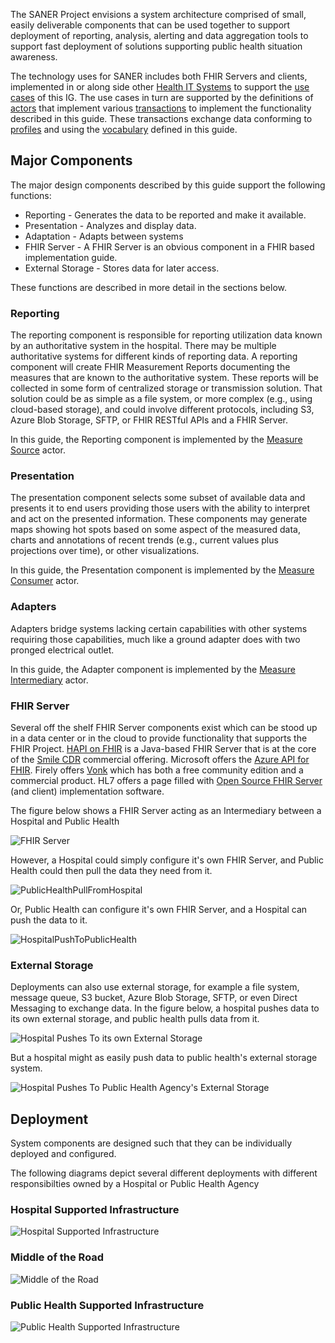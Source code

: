 <!-- architecture.md {% comment %}
*****************************************************************************************
*                            WARNING: DO NOT EDIT THIS FILE                             *
*                                                                                       *
* This file is generated by SUSHI. Any edits you make to this file will be overwritten. *
*                                                                                       *
* To change the contents of this file, edit the original source file at:                *
* ig-data\input\pagecontent\architecture.md                                             *
*****************************************************************************************
{% endcomment %} -->
The SANER Project envisions a system architecture comprised of small, easily deliverable
components that can be used together to support deployment of reporting, analysis,
alerting and data aggregation tools to support fast deployment of solutions supporting
public health situation awareness.

The technology uses for SANER includes both FHIR Servers and clients,
implemented in or along side other [Health IT Systems](technology_environment.html) to
support the [use cases](use_cases.html) of this IG.  The use cases in turn are supported
by the definitions of [actors](actors.html) that implement various [transactions](transactions.html)
to implement the functionality described in this guide. These transactions exchange data
conforming to [profiles](profiles.html) and using the [vocabulary](vocabulary.html) defined
in this guide.

## Major Components
The major design components described by this guide support the following functions:

* Reporting - Generates the data to be reported and make it available.
* Presentation - Analyzes and display data.
* Adaptation - Adapts between systems
* FHIR Server - A FHIR Server is an obvious component in a FHIR based implementation guide.
* External Storage - Stores data for later access.

These functions are described in more detail in the sections below.

### Reporting
The reporting component is responsible for reporting utilization data known by an
authoritative system in the hospital. There may be multiple authoritative systems
for different kinds of reporting data.  A reporting component will create FHIR Measurement
Reports documenting the measures that are known to the authoritative system.  These
reports will be collected in some form of centralized storage or transmission solution.
That solution could be as simple as a file system, or more complex (e.g., using
cloud-based storage), and could involve different protocols, including S3, Azure Blob
Storage, SFTP, or FHIR RESTful APIs and a FHIR Server.

In this guide, the Reporting component is implemented by the [Measure Source](actors.html#measure-source) actor.

### Presentation
The presentation component selects some subset of available data and presents it to
end users providing those users with the ability to interpret and act on the presented
information.  These components may generate maps showing hot spots based on some aspect
of the measured data, charts and annotations of recent trends (e.g., current values
plus projections over time), or other visualizations.

In this guide, the Presentation component is implemented by the [Measure Consumer](actors.html#measure-consumer) actor.

### Adapters
Adapters bridge systems lacking certain capabilities with other systems requiring
those capabilities, much like a ground adapter does with two pronged electrical outlet.

In this guide, the Adapter component is implemented by the [Measure Intermediary](actors.html#measure-intermediary) actor.

### FHIR Server
Several off the shelf FHIR Server components exist which can be stood up in a data center
or in the cloud to provide functionality that supports the FHIR Project.  [HAPI on FHIR](https://hapifhir.io/) is
a Java-based FHIR Server that is at the core of the [Smile CDR](https://smilecdr.com/) commercial
offering.  Microsoft offers the [Azure API for FHIR](https://azure.microsoft.com/en-us/services/azure-api-for-fhir/#overview).  Firely offers
[Vonk](https://fire.ly/products/vonk) which has both a free community edition and a commercial product.
HL7 offers a page filled with [Open Source FHIR Server](https://wiki.hl7.org/Open_Source_FHIR_implementations)
(and client) implementation software.

The figure below shows a FHIR Server acting as an Intermediary between a Hospital and Public Health

![FHIR Server](FHIRServer.svg)

However, a Hospital could simply configure it's own FHIR Server, and Public Health could then pull the data they need from it.

![PublicHealthPullFromHospital](PublicHealthPullFromHospital.svg)

Or, Public Health can configure it's own FHIR Server, and a Hospital can push the data to it.

![HospitalPushToPublicHealth](HospitalPushToPublicHealth.svg)

### External Storage
Deployments can also use external storage, for example a file system, message queue, S3 bucket, Azure Blob Storage, SFTP, or even Direct Messaging
to exchange data.  In the figure below, a hospital pushes data to its own external storage, and public health pulls data from it.

![Hospital Pushes To its own External Storage](PublicHealthPullFromHospitalStorage.svg)


But a hospital might as easily push data to public health's external storage system.

![Hospital Pushes To Public Health Agency's External Storage](HospitalPushToPublicHealthStorage.svg)


## Deployment
System components are designed such that they can be individually deployed and configured.

The following diagrams depict several different deployments with different responsibilties owned by a Hospital or Public Health Agency

### Hospital Supported Infrastructure

![Hospital Supported Infrastructure](HospitalPushToExternalStorageAdaptedToPullAPI-0.svg)


### Middle of the Road

![Middle of the Road](HospitalPushToExternalStorageAdaptedToPullAPI-1.svg)


### Public Health Supported Infrastructure

![Public Health Supported Infrastructure](HospitalPushToExternalStorageAdaptedToPullAPI-2.svg)

